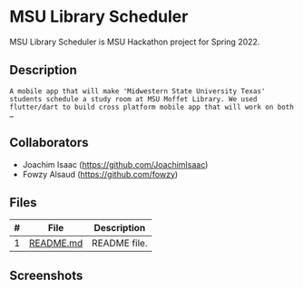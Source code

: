 # MSU Library Scheduler
MSU Library Scheduler is MSU Hackathon project for Spring 2022.
## Description
    A mobile app that will make 'Midwestern State University Texas' students schedule a study room at MSU Moffet Library. We used flutter/dart to build cross platform mobile app that will work on both … 
## Collaborators
  - Joachim Isaac (https://github.com/JoachimIsaac)
  - Fowzy Alsaud (https://github.com/fowzy)
## Files
|   #   | File            | Description                                        |
| :---: | --------------- | -------------------------------------------------- |
|   1   | [README.md](README.md)         | README file.      |
## Screenshots
    
